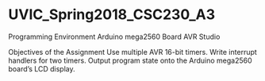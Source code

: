 # UVIC_Spring2018_CSC230_A3

Programming Environment
  Arduino mega2560 Board
  AVR Studio

Objectives of the Assignment
  Use	multiple	AVR	16-bit	timers.
  Write	interrupt	handlers	for	two	timers.
  Output	program	state	onto	the	Arduino	mega2560	board’s	LCD	display.
  
